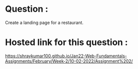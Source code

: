 # Question :
Create a landing page for a restaurant.
# Hosted link for this question :
https://shraykumar100.github.io/Jan22-Web-Fundamentals-Assignments/February/Week-2/10-02-2022/Assignment%202/